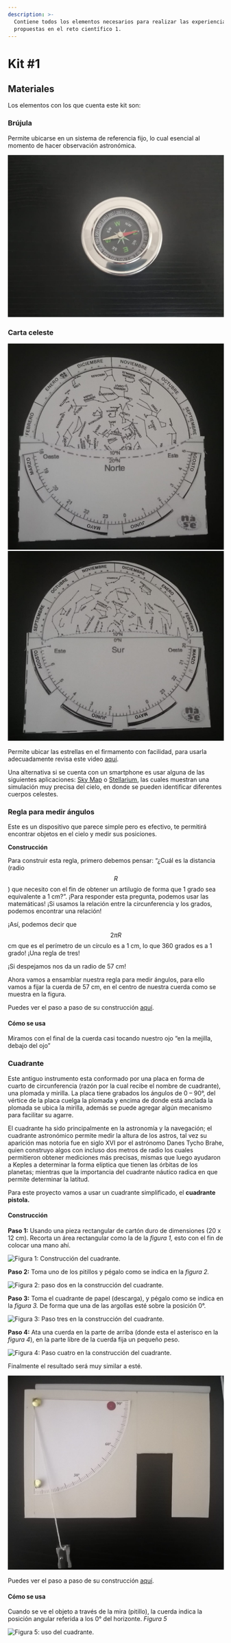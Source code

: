 ```yaml
---
description: >-
  Contiene todos los elementos necesarios para realizar las experiencias
  propuestas en el reto científico 1.
---
```


# Kit #1

## Materiales

Los elementos con los que cuenta este kit son:

### Brújula

Permite ubicarse en un sistema de referencia fijo, lo cual esencial al momento de hacer observación astronómica.&#x20;

![Brújula](../.gitbook/assets/Brujula.jpeg)

### Carta celeste

![Carta celeste lado norte](../.gitbook/assets/cartaCeleste1.jpeg) ![Carta celeste lado sur](../.gitbook/assets/cartaCeleste2.jpeg)

Permite ubicar las estrellas en el firmamento con facilidad, para usarla adecuadamente revisa este video [aquí](https://www.youtube.com/watch?v=ONYaYA\_R\_48).

Una alternativa si se cuenta con un smartphone es usar alguna de las siguientes aplicaciones: [Sky Map](https://play.google.com/store/apps/details?id=com.google.android.stardroid\&hl=es\_CO\&gl=US) o [Stellarium](https://play.google.com/store/apps/details?id=com.noctuasoftware.stellarium\_free\&hl=es\_CO\&gl=US), las cuales muestran una simulación muy precisa del cielo, en donde se pueden identificar diferentes cuerpos celestes. &#x20;

### Regla para medir ángulos

Este es un dispositivo que parece simple pero es efectivo, te permitirá encontrar objetos en el cielo y medir sus posiciones.

**Construcción**

Para construir esta regla, primero debemos pensar: “¿Cuál es la distancia (radio$$R$$ ) que necesito con el fin de obtener un artilugio de forma que 1 grado sea equivalente a 1 cm?”. ¡Para responder esta pregunta, podemos usar las matemáticas! ¡Si usamos la relación entre la circunferencia y los grados, podemos encontrar una relación!

¡Así, podemos decir que $$2\pi R$$ cm que es el perímetro de un círculo es a 1 cm, lo que 360 grados es a 1 grado! ¡Una regla de tres!

¡Si despejamos nos da un radio de 57 cm!

Ahora vamos a ensamblar nuestra regla para medir ángulos, para ello vamos a fijar la cuerda de 57 cm, en el centro de nuestra cuerda como se muestra en la figura.&#x20;

Puedes ver el paso a paso de su construcción [aquí](https://youtu.be/IqnOZ\_pfl\_A).

#### Cómo se usa

Miramos con el final de la cuerda casi tocando nuestro ojo “en la mejilla, debajo del ojo”

### Cuadrante

Este antiguo instrumento esta conformado por una placa en forma de cuarto de circunferencia (razón por la cual recibe el nombre de cuadrante), una plomada y mirilla. La placa tiene grabados los ángulos de 0 – 90°, del vértice de la placa cuelga la plomada y encima de donde está anclada la plomada se ubica la mirilla, además se puede agregar algún mecanismo para facilitar su agarre.&#x20;

El cuadrante ha sido principalmente en la astronomía y la navegación; el cuadrante astronómico permite medir la altura de los astros, tal vez su aparición mas notoria fue en siglo XVI por el astrónomo Danes Tycho Brahe, quien construyo algos con incluso dos metros de radio los cuales permitieron obtener mediciones más precisas, mismas que luego ayudaron a Keples a determinar la forma elíptica que tienen las órbitas de los planetas; mientras que la importancia del cuadrante náutico radica en que permite determinar la latitud.

Para este proyecto vamos a usar un cuadrante simplificado, el **cuadrante pistola.**

#### **Construcción**

**Paso 1:** Usando una pieza rectangular de cartón duro de dimensiones (20 x 12 cm). Recorta un área rectangular como la de la _figura 1,_ esto con el fin de colocar una mano ahí.&#x20;

![Figura 1: Construcción del cuadrante.](../.gitbook/assets/Mod1\_Fig1\_Cuadrante.png)

**Paso 2:** Toma uno de los pitillos y pégalo como se indica en la _figura 2._

![Figura 2: paso dos en la construcción del cuadrante.](../.gitbook/assets/Mod1\_Fig2\_Cuadrante.png)

**Paso 3:** Toma el cuadrante de papel (descarga), y pégalo como se indica en la _figura 3._ De forma que una de las argollas esté sobre la posición 0°.

![Figura 3: Paso tres en la construcción del cuadrante.](../.gitbook/assets/Mod1\_Fig3\_Cuadrante.png)

**Paso 4:** Ata una cuerda en la parte de arriba (donde esta el asterisco en la _figura 4_), en la parte libre de la cuerda fija un pequeño peso.

![Figura 4: Paso cuatro en la construcción del cuadrante.](../.gitbook/assets/Mod1\_Fig4\_Cuadrante.png)

Finalmente el resultado será muy similar a esté.&#x20;

![Cuadrante 'pistola'](../.gitbook/assets/cuadrante.jpeg)

Puedes ver el paso a paso de su construcción [aquí](https://youtu.be/Vxtwl\_XeFog).

#### Cómo se usa

Cuando se ve el objeto a través de la mira (pitillo), la cuerda indica la posición angular referida a los 0° del horizonte. _Figura 5_

![Figura 5: uso del cuadrante.](../.gitbook/assets/Mod1\_Fig5\_Cuadrante.png)

####

